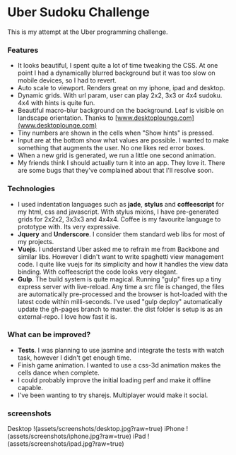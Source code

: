 # Uber Sudoku Challenge

This is my attempt at the Uber programming challenge. 

### Features
 * It looks beautiful, I spent quite a lot of time tweaking the CSS. At one point I had a dynamically blurred background but it was too slow on mobile devices, so I had to revert.
 * Auto scale to viewport. Renders great on my iphone, ipad and desktop. 
 * Dynamic grids. With url param, user can play 2x2, 3x3 or 4x4 sudoku. 4x4 with hints is quite fun.
 * Beautiful macro-blur background on the background. Leaf is visible on landscape orientation. Thanks to [www.desktoplounge.com](www.desktoplounge.com)
 * Tiny numbers are shown in the cells when "Show hints" is pressed.
 * Input are at the bottom show what values are possible. I wanted to make something that augments the user. No one likes red error boxes. 
 * When a new grid is generated, we run a little one second animation.
 * My friends think I should actually turn it into an app. They love it. There are some bugs that they've complained about that I'll resolve soon.

### Technologies
 * I used indentation languages such as **jade**, **stylus** and **coffeescript** for my html, css and javascript. With stylus mixins, I have pre-generated grids for 2x2x2, 3x3x3 and 4x4x4. Coffee is my favourite language to prototype with. Its very expressive.
 * **Jquery** and **Underscore**. I consider them standard web libs for most of my projects. 
 * **Vuejs**. I understand Uber asked me to refrain me from Backbone and similar libs. However I didn't want to write spaghetti view management code. I quite like vuejs for its simplicity and how it handles the view data binding. With coffeescript the code looks very elegant.
 * **Gulp**. The build system is quite magical. Running "gulp" fires up a tiny express server with live-reload. Any time a src file is changed, the files are automatically pre-processed and the browser is hot-loaded with the latest code within milli-seconds. I've used "gulp deploy" automatically update the gh-pages branch to master. the dist folder is setup is as an external-repo. I love how fast it is.

### What can be improved?
 * **Tests**. I was planning to use jasmine and integrate the tests with watch task, however I didn't get enough time.
 * Finish game animation. I wanted to use a css-3d animation makes the cells dance when complete. 
 * I could probably improve the initial loading perf and make it offline capable.
 * I've been wanting to try sharejs. Multiplayer would make it social.

### screenshots
Desktop
!(assets/screenshots/desktop.jpg?raw=true)
iPhone
!(assets/screenshots/iphone.jpg?raw=true)
iPad
!(assets/screenshots/ipad.jpg?raw=true)